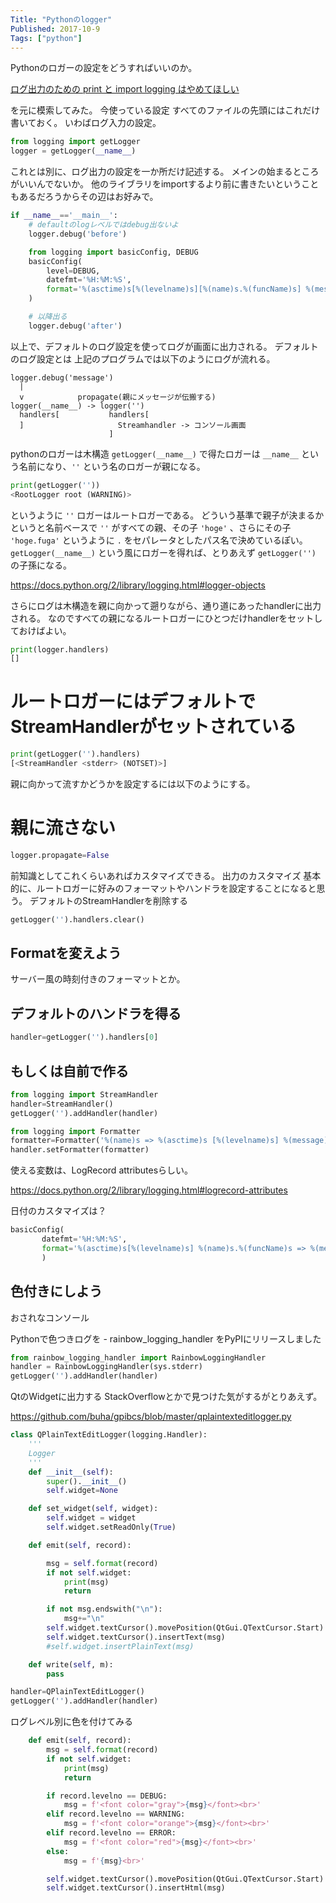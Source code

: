 ```yaml
---
Title: "Pythonのlogger"
Published: 2017-10-9
Tags: ["python"]
---
```


Pythonのロガーの設定をどうすればいいのか。

[ログ出力のための print と import logging はやめてほしい](https://qiita.com/amedama/items/b856b2f30c2f38665701)

を元に模索してみた。
今使っている設定
すべてのファイルの先頭にはこれだけ書いておく。
いわばログ入力の設定。

```py
from logging import getLogger
logger = getLogger(__name__)
```

これとは別に、ログ出力の設定を一か所だけ記述する。
メインの始まるところがいいんでないか。
他のライブラリをimportするより前に書きたいということもあるだろうからその辺はお好みで。

```py
if __name__=='__main__':
    # defaultのlogレベルではdebug出ないよ
    logger.debug('before')

    from logging import basicConfig, DEBUG
    basicConfig(
        level=DEBUG,
        datefmt='%H:%M:%S',
        format='%(asctime)s[%(levelname)s][%(name)s.%(funcName)s] %(message)s'
    )

    # 以降出る
    logger.debug('after')
```

以上で、デフォルトのログ設定を使ってログが画面に出力される。
デフォルトのログ設定とは
上記のプログラムでは以下のようにログが流れる。

```
logger.debug('message')
  |
  v            propagate(親にメッセージが伝搬する)
logger(__name__) -> logger('')
  handlers[           handlers[
  ]                     Streamhandler -> コンソール画面
                      ]
```

pythonのロガーは木構造
`getLogger(__name__)` で得たロガーは `__name__` という名前になり、`''` という名のロガーが親になる。

```py
print(getLogger(''))
<RootLogger root (WARNING)>
```

というように `''` ロガーはルートロガーである。
どういう基準で親子が決まるかというと名前ベースで `''` がすべての親、その子 `'hoge'` 、さらにその子 `'hoge.fuga'` というように `.` をセパレータとしたパス名で決めているぽい。 `getLogger(__name__)` という風にロガーを得れば、とりあえず `getLogger('')` の子孫になる。

https://docs.python.org/2/library/logging.html#logger-objects

さらにログは木構造を親に向かって遡りながら、通り道にあったhandlerに出力される。
なのですべての親になるルートロガーにひとつだけhandlerをセットしておけばよい。

```py
print(logger.handlers)
[]
```

# ルートロガーにはデフォルトでStreamHandlerがセットされている

```py
print(getLogger('').handlers)
[<StreamHandler <stderr> (NOTSET)>]
```

親に向かって流すかどうかを設定するには以下のようにする。

# 親に流さない

```py
logger.propagate=False
```

前知識としてこれくらいあればカスタマイズできる。
出力のカスタマイズ
基本的に、ルートロガーに好みのフォーマットやハンドラを設定することになると思う。
デフォルトのStreamHandlerを削除する

```py
getLogger('').handlers.clear()
```

## Formatを変えよう
サーバー風の時刻付きのフォーマットとか。

## デフォルトのハンドラを得る

```py
handler=getLogger('').handlers[0]
```

## もしくは自前で作る

```py
from logging import StreamHandler
handler=StreamHandler()
getLogger('').addHandler(handler)

from logging import Formatter
formatter=Formatter('%(name)s => %(asctime)s [%(levelname)s] %(message)s')
handler.setFormatter(formatter)
```

使える変数は、LogRecord attributesらしい。

https://docs.python.org/2/library/logging.html#logrecord-attributes

日付のカスタマイズは？

```py
basicConfig(
       datefmt='%H:%M:%S',
       format='%(asctime)s[%(levelname)s] %(name)s.%(funcName)s => %(message)s')
       )
```

## 色付きにしよう
おされなコンソール

Pythonで色つきログを - rainbow_logging_handler をPyPIにリリースしました

```py
from rainbow_logging_handler import RainbowLoggingHandler
handler = RainbowLoggingHandler(sys.stderr)
getLogger('').addHandler(handler)
```

QtのWidgetに出力する
StackOverflowとかで見つけた気がするがとりあえず。

https://github.com/buha/gpibcs/blob/master/qplaintexteditlogger.py

```py
class QPlainTextEditLogger(logging.Handler):
    '''
    Logger
    '''
    def __init__(self):
        super().__init__()
        self.widget=None

    def set_widget(self, widget):
        self.widget = widget
        self.widget.setReadOnly(True)

    def emit(self, record):

        msg = self.format(record)
        if not self.widget:
            print(msg)
            return

        if not msg.endswith("\n"):
            msg+="\n"
        self.widget.textCursor().movePosition(QtGui.QTextCursor.Start)
        self.widget.textCursor().insertText(msg)
        #self.widget.insertPlainText(msg)

    def write(self, m):
        pass

handler=QPlainTextEditLogger()
getLogger('').addHandler(handler)
```

ログレベル別に色を付けてみる

```py
    def emit(self, record):
        msg = self.format(record)
        if not self.widget:
            print(msg)
            return

        if record.levelno == DEBUG:
            msg = f'<font color="gray">{msg}</font><br>'
        elif record.levelno == WARNING:
            msg = f'<font color="orange">{msg}</font><br>'
        elif record.levelno == ERROR:
            msg = f'<font color="red">{msg}</font><br>'
        else:
            msg = f'{msg}<br>'

        self.widget.textCursor().movePosition(QtGui.QTextCursor.Start)
        self.widget.textCursor().insertHtml(msg)
```
